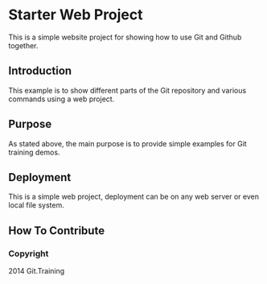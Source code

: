 # Starter Web Project

This is a simple website project for
showing how to use Git and Github together.

## Introduction

This example is to show different parts
of the Git repository and various commands 
using a web project.

## Purpose

As stated above, the main purpose is to
provide simple examples for Git training
demos.

## Deployment

This is a simple web project, deployment 
can be on any web server or even local file system.

## How To Contribute

### Copyright

2014 Git.Training